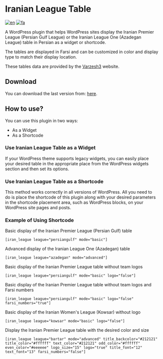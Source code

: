 # Iranian League Table
[![en](https://img.shields.io/badge/lang-en-red.svg)](https://github.com/LordArma/Iranian-League-Table)
[![fa](https://img.shields.io/badge/lang-fa-yellow.svg)](https://github.com/LordArma/Iranian-League-Table/blob/master/README.fa.md)

A WordPress plugin that helps WordPress sites display the Iranian Premier League (Persian Gulf League) or the Iranian League One (Azadegan League) table in Persian as a widget or shortcode.

The tables are displayed in Farsi and can be customized in color and display type to match their display location.

These tables data are provided by the [Varzesh3](https://www.varzesh3.com/developer-tools) website.

## Download
You can download the last version from: [here](https://github.com/LordArma/Iranian-League-Table/releases).

## How to use?
You can use this plugin in two ways:
- As a Widget
- As a Shortcode

### Use Iranian League Table as a Widget
If your WordPress theme supports legacy widgets, you can easily place your desired table in the appropriate place from the WordPress widgets section and then set its options.

### Use Iranian League Table as a Shortcode
This method works correctly in all versions of WordPress. All you need to do is place the shortcode of this plugin along with your desired parameters in the shortcode placement area, such as WordPress blocks, on your WordPress site pages and posts.

### Example of Using Shortcode
‌Basic display of the Iranian Premier League (Persian Gulf) table
```
[iran_league league="persiangulf" mode="basic"]
```

Advanced display of the Iranian League One (Azadegan) table
```
[iran_league league="azadegan" mode="advanced"]
```

‌Basic display of the Iranian Premier League table without team logos
```
[iran_league league="persiangulf" mode="basic" logo="false"]
```

‌Basic display of the Iranian Premier League table without team logos and Farsi numbers
```
[iran_league league="persiangulf" mode="basic" logo="false" farsi_numbers="true"]
```

‌Basic display of the Iranian Women's League (Kowsar) without logo
```
[iran_league league="kowsar" mode="basic" logo="false"]
```

Display the Iranian Premier League table with the desired color and size
```
[iran_league league="bartar" mode="advanced" title_backcolor="#212121" title_color="#ffffff" text_color="#212121" odd_color="#ffffff" even_color="#eeeeee" logo_size="15" logo="true" title_font="12" text_font="13" farsi_numbers="false"]
```


